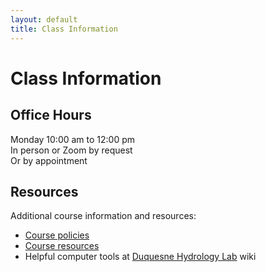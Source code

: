```yaml
---
layout: default
title: Class Information
---
```

# Class Information  
## Office Hours  
Monday 10:00 am to 12:00 pm  
In person or Zoom by request  
Or by appointment  

## Resources  
Additional course information and resources:  
- [Course policies](coursepolicies.html)  
- [Course resources](courseresources.html)  
- Helpful computer tools at [Duquesne Hydrology Lab](https://github.com/hydro-lab/hydro-lab.github.io/wiki) wiki  
